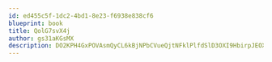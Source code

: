 ```yaml
---
id: ed455c5f-1dc2-4bd1-8e23-f6938e838cf6
blueprint: book
title: QolG7svX4j
author: gs31aKGsMX
description: DO2KPH4GxPOVAsmQyCL6kBjNPbCVueQjtNFklPlfdSlD3OXI9HbirpJEOXL7Qn4a8iyWW0N0cGs9tyGLhg98cWOCovASjwXnFsiD
---
```

